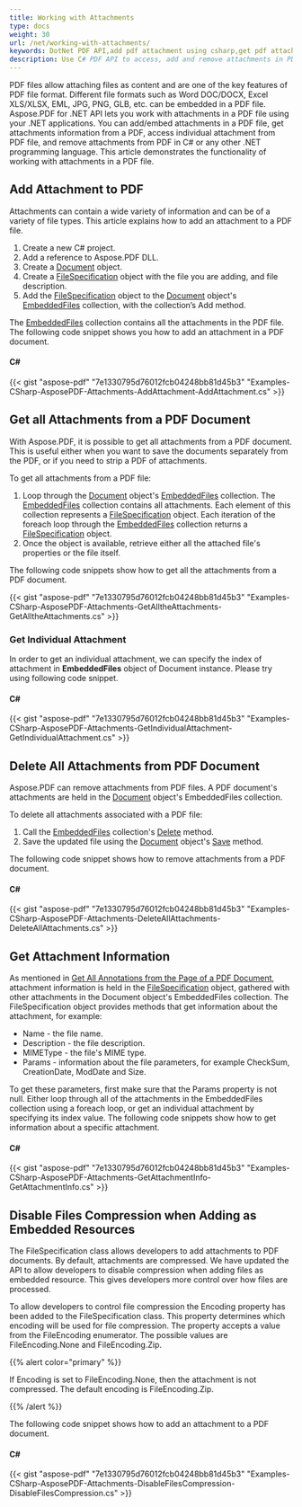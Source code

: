 ```yaml
---
title: Working with Attachments
type: docs
weight: 30
url: /net/working-with-attachments/
keywords: DotNet PDF API,add pdf attachment using csharp,get pdf attachment info using csharp,remove pdf attachment using csharp
description: Use C# PDF API to access, add and remove attachments in PDF files using C# from within your applications. Complete guide with C# code samples.
---
```


PDF files allow attaching files as content and are one of the key features of PDF file format. Different file formats such as Word DOC/DOCX, Excel XLS/XLSX, EML, JPG, PNG, GLB, etc. can be embedded in a PDF file. Aspose.PDF for .NET API lets you work with attachments in a PDF file using your .NET applications. You can add/embed attachments in a PDF file, get attachments information from a PDF, access individual attachment from PDF file, and remove attachments from PDF in C# or any other .NET programming language. This article demonstrates the functionality of working with attachments in a PDF file.
## **Add Attachment to PDF**
Attachments can contain a wide variety of information and can be of a variety of file types. This article explains how to add an attachment to a PDF file.

1. Create a new C# project.
1. Add a reference to Aspose.PDF DLL.
1. Create a [Document](https://apireference.aspose.com/net/pdf/aspose.pdf/document) object.
1. Create a [FileSpecification](https://apireference.aspose.com/net/pdf/aspose.pdf/filespecification) object with the file you are adding, and file description.
1. Add the [FileSpecification](https://apireference.aspose.com/net/pdf/aspose.pdf/filespecification) object to the [Document](https://apireference.aspose.com/net/pdf/aspose.pdf/document) object's [EmbeddedFiles](https://apireference.aspose.com/net/pdf/aspose.pdf/embeddedfilecollection) collection, with the collection’s Add method.

The [EmbeddedFiles](https://apireference.aspose.com/net/pdf/aspose.pdf/embeddedfilecollection) collection contains all the attachments in the PDF file. The following code snippet shows you how to add an attachment in a PDF document.
#### **C#**
{{< gist "aspose-pdf" "7e1330795d76012fcb04248bb81d45b3" "Examples-CSharp-AsposePDF-Attachments-AddAttachment-AddAttachment.cs" >}}
## **Get all Attachments from a PDF Document**
With Aspose.PDF, it is possible to get all attachments from a PDF document. This is useful either when you want to save the documents separately from the PDF, or if you need to strip a PDF of attachments.

To get all attachments from a PDF file:

1. Loop through the [Document](https://apireference.aspose.com/net/pdf/aspose.pdf/document) object's [EmbeddedFiles](https://apireference.aspose.com/net/pdf/aspose.pdf/embeddedfilecollection) collection. The [EmbeddedFiles](https://apireference.aspose.com/net/pdf/aspose.pdf/embeddedfilecollection) collection contains all attachments. Each element of this collection represents a [FileSpecification](https://apireference.aspose.com/net/pdf/aspose.pdf/filespecification) object. Each iteration of the foreach loop through the [EmbeddedFiles](https://apireference.aspose.com/net/pdf/aspose.pdf/embeddedfilecollection) collection returns a [FileSpecification](https://apireference.aspose.com/net/pdf/aspose.pdf/filespecification) object.
1. Once the object is available, retrieve either all the attached file's properties or the file itself.

The following code snippets show how to get all the attachments from a PDF document.

{{< gist "aspose-pdf" "7e1330795d76012fcb04248bb81d45b3" "Examples-CSharp-AsposePDF-Attachments-GetAlltheAttachments-GetAlltheAttachments.cs" >}}
### **Get Individual Attachment**
In order to get an individual attachment, we can specify the index of attachment in **EmbeddedFiles** object of Document instance. Please try using following code snippet.
#### **C#**
{{< gist "aspose-pdf" "7e1330795d76012fcb04248bb81d45b3" "Examples-CSharp-AsposePDF-Attachments-GetIndividualAttachment-GetIndividualAttachment.cs" >}}
## **Delete All Attachments from PDF Document**
Aspose.PDF can remove attachments from PDF files. A PDF document's attachments are held in the [Document](https://apireference.aspose.com/net/pdf/aspose.pdf/document) object's EmbeddedFiles collection.

To delete all attachments associated with a PDF file:

1. Call the [EmbeddedFiles](https://apireference.aspose.com/net/pdf/aspose.pdf/embeddedfilecollection) collection's [Delete](https://apireference.aspose.com/net/pdf/aspose.pdf/embeddedfilecollection/methods/delete) method.
1. Save the updated file using the [Document](https://apireference.aspose.com/net/pdf/aspose.pdf/document) object's [Save](https://apireference.aspose.com/net/pdf/aspose.pdf.document/save/methods/4) method.

The following code snippet shows how to remove attachments from a PDF document.
#### **C#**
{{< gist "aspose-pdf" "7e1330795d76012fcb04248bb81d45b3" "Examples-CSharp-AsposePDF-Attachments-DeleteAllAttachments-DeleteAllAttachments.cs" >}}
## **Get Attachment Information**
As mentioned in [Get All Annotations from the Page of a PDF Document](https://docs.aspose.com/pdf/net/add-delete-and-get-annotation/), attachment information is held in the [FileSpecification](https://apireference.aspose.com/net/pdf/aspose.pdf/filespecification) object, gathered with other attachments in the Document object's EmbeddedFiles collection. The FileSpecification object provides methods that get information about the attachment, for example:

- Name - the file name.
- Description - the file description.
- MIMEType - the file's MIME type.
- Params - information about the file parameters, for example CheckSum, CreationDate, ModDate and Size.

To get these parameters, first make sure that the Params property is not null. Either loop through all of the attachments in the EmbeddedFiles collection using a foreach loop, or get an individual attachment by specifying its index value. The following code snippets show how to get information about a specific attachment.
#### **C#**
{{< gist "aspose-pdf" "7e1330795d76012fcb04248bb81d45b3" "Examples-CSharp-AsposePDF-Attachments-GetAttachmentInfo-GetAttachmentInfo.cs" >}}
## **Disable Files Compression when Adding as Embedded Resources**
The FileSpecification class allows developers to add attachments to PDF documents. By default, attachments are compressed. We have updated the API to allow developers to disable compression when adding files as embedded resource. This gives developers more control over how files are processed.

To allow developers to control file compression the Encoding property has been added to the FileSpecification class. This property determines which encoding will be used for file compression. The property accepts a value from the FileEncoding enumerator. The possible values are FileEncoding.None and FileEncoding.Zip.

{{% alert color="primary" %}}

If Encoding is set to FileEncoding.None, then the attachment is not compressed. The default encoding is FileEncoding.Zip.

{{% /alert %}}

The following code snippet shows how to add an attachment to a PDF document.
#### **C#**
{{< gist "aspose-pdf" "7e1330795d76012fcb04248bb81d45b3" "Examples-CSharp-AsposePDF-Attachments-DisableFilesCompression-DisableFilesCompression.cs" >}}
